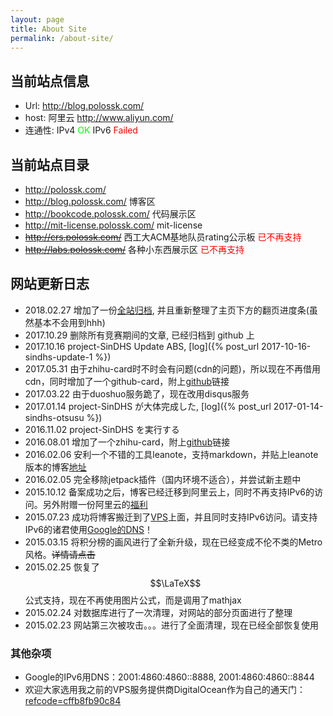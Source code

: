 ```yaml
---
layout: page
title: About Site
permalink: /about-site/
---
```

## 当前站点信息

* Url: <http://blog.polossk.com/>
* host: 阿里云 http://www.aliyun.com/
* 连通性: IPv4 <span style="color: #00ff00;">OK</span> IPv6 <span style="color: #ff0000;">Failed</span>

## 当前站点目录

* <http://polossk.com/>
* <http://blog.polossk.com/> 博客区
* <http://bookcode.polossk.com/> 代码展示区
* <http://mit-license.polossk.com/> mit-license
* <del><http://crs.polossk.com/></del> 西工大ACM基地队员rating公示板 <span style="color: #ff0000;">已不再支持</span>
* <del><http://labs.polossk.com/></del> 各种小东西展示区 <span style="color: #ff0000;">已不再支持</span>

## 网站更新日志

* 2018.02.27 增加了一份[全站归档](/post-archive/), 并且重新整理了主页下方的翻页进度条(虽然基本不会用到hhh)
* 2017.10.29 删除所有竞赛期间的文章, 已经归档到 github 上
* 2017.10.16 project-SinDHS Update ABS, [log]({% post_url 2017-10-16-sindhs-update-1 %})
* 2017.05.31 由于zhihu-card时不时会有问题(cdn的问题)，所以现在不再借用cdn，同时增加了一个github-card，附上[github](https://github.com/lepture/github-cards)链接
* 2017.03.22 由于duoshuo服务跪了，现在改用disqus服务
* 2017.01.14 project-SinDHS が大体完成した, [log]({% post_url 2017-01-14-sindhs-otsusu %})
* 2016.11.02 project-SinDHS を実行する
* 2016.08.01 增加了一个zhihu-card，附上[github](https://github.com/laike9m/zhihu-card)链接
* 2016.02.06 安利一个不错的工具leanote，支持markdown，并贴上leanote版本的博客[地址](http://polossk.leanote.com/)
* 2016.02.05 完全移除jetpack插件（国内环境不适合），并尝试新主题中
* 2015.10.12 备案成功之后，博客已经迁移到阿里云上，同时不再支持IPv6的访问。另外附赠一份阿里云的[福利](http://m.aliyun.com/act/aliyun/recommendcodeshare?recommendCode=KPUO2G&from=timeline&isappinstalled=0)
* 2015.07.23 成功将博客搬迁到了[VPS](#vps)上面，并且同时支持IPv6访问。请支持IPv6的诸君使用[Google的DNS](#gdns)！
* 2015.03.15 将积分榜的画风进行了全新升级，现在已经变成不伦不类的Metro风格。<del>详情请点击</del>
* 2015.02.25 恢复了$$\LaTeX$$公式支持，现在不再使用图片公式，而是调用了mathjax
* 2015.02.24 对数据库进行了一次清理，对网站的部分页面进行了整理
* 2015.02.23 网站第三次被攻击。。。进行了全面清理，现在已经全部恢复使用

### 其他杂项

* <a name="gdns"></a>Google的IPv6用DNS：2001:4860:4860::8888, 2001:4860:4860::8844
* <a name="vps"></a>欢迎大家选用我之前的VPS服务提供商DigitalOcean作为自己的通天门：[refcode=cffb8fb90c84](https://www.digitalocean.com/?refcode=cffb8fb90c84)